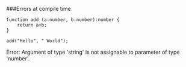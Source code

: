 ###Errors at compile time

```
function add (a:number, b:number):number {
    return a+b;
}

add("Hello", " World");
```

Error: Argument of type 'string' is not assignable to parameter of type 'number'.<!-- .element: class="fragment" -->